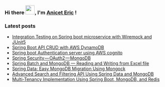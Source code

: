 ### Hi there  <img src="https://github.com/sciencepal/sciencepal/blob/master/assets/Hi.gif" width="29px">, I'm [Anicet Eric](https://github.com/anicetkeric/anicetkeric) !

<!--
**anicetkeric/anicetkeric** is a ✨ _special_ ✨ repository because its `README.md` (this file) appears on your GitHub profile.

Here are some ideas to get you started:

- 🔭 I’m currently working on ...
- 🌱 I’m currently learning ...
- 👯 I’m looking to collaborate on ...
- 🤔 I’m looking for help with ...
- 💬 Ask me about ...
- 📫 How to reach me: ...
- 😄 Pronouns: ...
- ⚡ Fun fact: ...
-->
### Latest posts
<!-- POST:START -->
- [Integration Testing on Spring boot microservice with Wiremock and JUnit5](https://boottechnologies-ci.medium.com/integration-testing-on-spring-boot-microservice-with-wiremock-and-junit5-d2c8a77d750d)
- [Spring Boot API CRUD with AWS DynamoDB](https://boottechnologies-ci.medium.com/spring-boot-api-crud-with-aws-dynamodb-377e4d5d5a76)
- [Spring boot Authentication server using AWS cognito](https://boottechnologies-ci.medium.com/spring-boot-authentication-server-using-aws-cognito-91da69fc1bd4)
- [Spring Security — OAuth2 — MongoDB](https://boottechnologies-ci.medium.com/spring-security-oauth2-mongodb-b62ccbf1f18c)
- [Spring Batch and MongoDB — Reading and Writing from Excel file](https://boottechnologies-ci.medium.com/spring-batch-and-mongodb-reading-and-writing-from-excel-file-fa4f55ded7b8)
- [Spring Data: Easy MongoDB Migration Using Mongock](https://dzone.com/articles/spring-data-easy-mongodb-migration-using-mongock)
- [Advanced Search and Filtering API Using Spring Data and MongoDB](https://dzone.com/articles/advanced-search-amp-filtering-api-using-spring-dat)
- [Multi-Tenancy Implementation Using Spring Boot, MongoDB, and Redis](https://dzone.com/articles/multi-tenancy-implementation-using-spring-boot-and)
<!-- POST:END -->
